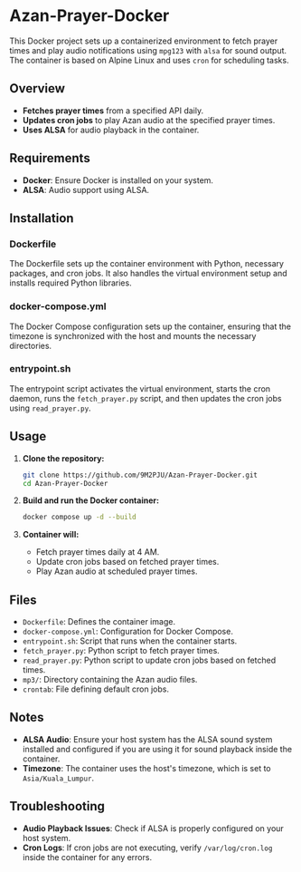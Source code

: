 # Azan-Prayer-Docker

This Docker project sets up a containerized environment to fetch prayer times and play audio notifications using `mpg123` with `alsa` for sound output. The container is based on Alpine Linux and uses `cron` for scheduling tasks.

## Overview

- **Fetches prayer times** from a specified API daily.
- **Updates cron jobs** to play Azan audio at the specified prayer times.
- **Uses ALSA** for audio playback in the container.

## Requirements

- **Docker**: Ensure Docker is installed on your system.
- **ALSA**: Audio support using ALSA.

## Installation

### Dockerfile

The Dockerfile sets up the container environment with Python, necessary packages, and cron jobs. It also handles the virtual environment setup and installs required Python libraries.

### docker-compose.yml

The Docker Compose configuration sets up the container, ensuring that the timezone is synchronized with the host and mounts the necessary directories.

### entrypoint.sh

The entrypoint script activates the virtual environment, starts the cron daemon, runs the `fetch_prayer.py` script, and then updates the cron jobs using `read_prayer.py`.

## Usage

1. **Clone the repository:**

   ```bash
   git clone https://github.com/9M2PJU/Azan-Prayer-Docker.git
   cd Azan-Prayer-Docker
   ```

2. **Build and run the Docker container:**

   ```bash
   docker compose up -d --build
   ```

3. **Container will:**
   - Fetch prayer times daily at 4 AM.
   - Update cron jobs based on fetched prayer times.
   - Play Azan audio at scheduled prayer times.

## Files

- `Dockerfile`: Defines the container image.
- `docker-compose.yml`: Configuration for Docker Compose.
- `entrypoint.sh`: Script that runs when the container starts.
- `fetch_prayer.py`: Python script to fetch prayer times.
- `read_prayer.py`: Python script to update cron jobs based on fetched times.
- `mp3/`: Directory containing the Azan audio files.
- `crontab`: File defining default cron jobs.

## Notes

- **ALSA Audio**: Ensure your host system has the ALSA sound system installed and configured if you are using it for sound playback inside the container.
- **Timezone**: The container uses the host's timezone, which is set to `Asia/Kuala_Lumpur`.

## Troubleshooting

- **Audio Playback Issues**: Check if ALSA is properly configured on your host system.
- **Cron Logs**: If cron jobs are not executing, verify `/var/log/cron.log` inside the container for any errors.



